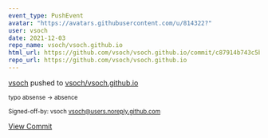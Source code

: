 ```yaml
---
event_type: PushEvent
avatar: "https://avatars.githubusercontent.com/u/814322?"
user: vsoch
date: 2021-12-03
repo_name: vsoch/vsoch.github.io
html_url: https://github.com/vsoch/vsoch.github.io/commit/c87914b743c5b6a22740d943d3cc8ba39c755b20
repo_url: https://github.com/vsoch/vsoch.github.io
---
```


<a href='https://github.com/vsoch' target='_blank'>vsoch</a> pushed to <a href='https://github.com/vsoch/vsoch.github.io' target='_blank'>vsoch/vsoch.github.io</a>

<small>typo absense -> absence

Signed-off-by: vsoch <vsoch@users.noreply.github.com></small>

<a href='https://github.com/vsoch/vsoch.github.io/commit/c87914b743c5b6a22740d943d3cc8ba39c755b20' target='_blank'>View Commit</a>